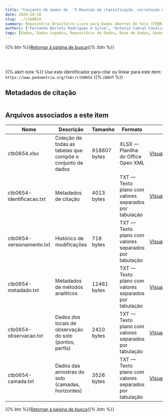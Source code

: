 ```yaml
---
title: "Conjunto de dados do  'V Reunião de classificação, correlação e aplicação de levantamentos de solo - Guia de excursão de estudos de solos nos estados de Pernambuco, Paraíba, Rio Grande do Norte, Ceará e Bahia.'"
date: 2020-10-28
slug: ../ctb0654
summary: Repositório Brasileiro Livre para Dados Abertos do Solo (FEBR) | A febre dos dados de solo no Brasil
authors: ["Fernando Barreto Rodrigues e Silva", "Antonio Cabral Cavalcanti", "Flávio Hugo Barreto Batista da Silva", "Nivaldo Burgos", "José Coelho de Araújo Filho", "Raphael Davi dos Santos", "Idarê Azevedo Gomes", "Mauro Carneiro dos Santos", "José Carlos Pereira dos Santos", "Aldo Pereira Leite", "Paulo Cardoso de Lima", "Aluísio Granado", "Marie Elisabeth Cristine Claesson", "Washington de Oliveira Barreto", "Mariza Nascimento Duarte", "Sebastião B. Calderano", "Brivaldo Gomes de Almeida", "Humberto Gonçalves dos Santos", "Paulo Bezerra Fernandes", "Alexandre César de Barros", "Renival Alves de Souza", "Edson Lutosa de Possídio."]
tags: [Dados, Dados Legados, Repositório de Dados, Base de Dados, Dados Abertos]
---
```


<style>
div.alert > div {
    font-size: 0.8rem;
}
</style>

{{% btn %}}<a href="/febr/buscar/">Retornar à página de busca</a>{{% /btn %}}

<br>
<br>

{{% alert note %}}
Use este identificador para citar ou linkar para este item: `https://www.pedometria.org/febr/ctb0654`
{{% /alert %}}

## Metadados de citação

<table>
<!-- Fonte: https://gist.github.com/jfreels/6814721 -->
<script src="https://d3js.org/d3.v3.min.js" charset="utf-8"></script>
<script type='text/javascript' src='/febr/buscar/script.js'></script>
<script type='text/javascript'>
  d3.tsv('ctb0654-identificacao.txt',function (data) {
    var columns = ['campo', 'valor']
    tabulate(data, columns)
  })
</script>
</table>

## Arquivos associados a este item

<table style="width:100%">
  <thead>
    <tr>
      <th>Nome</th>
      <th>Descrição</th>
      <th>Tamanho</th>
      <th>Formato</th>
      <th></th>
    </tr>
  </thead>
  <tbody>
    <tr>
      <td>ctb0654.xlsx</td>
      <td>Coleção de todas as tabelas que compõe o conjunto de dados</td>
      <td>918607 bytes</td>
      <td>XLSX — Planilha do Office Open XML</td>
      <td><a href="https://cloud.utfpr.edu.br/index.php/s/Df6dhfzYJ1DDeso/download?path=%2Fctb0654&files=ctb0654.xlsx" class="btn btn-primary btn-block" role="button">Visualizar/Abrir</a></td>
    </tr>
    <tr>
      <td>ctb0654-identificacao.txt</td>
      <td>Metadados de citação</td>
      <td>4013 bytes</td>
      <td>TXT — Texto plano com valores separados por tabulação</td>
      <td><a href="https://cloud.utfpr.edu.br/index.php/s/Df6dhfzYJ1DDeso/download?path=%2Fctb0654&files=ctb0654-identificacao.txt" class="btn btn-primary btn-block" role="button">Visualizar/Abrir</a></td>
    </tr>
    <tr>
      <td>ctb0654-versionamento.txt</td>
      <td>Histórico de modificações</td>
      <td>718 bytes</td>
      <td>TXT — Texto plano com valores separados por tabulação</td>
      <td><a href="https://cloud.utfpr.edu.br/index.php/s/Df6dhfzYJ1DDeso/download?path=%2Fctb0654&files=ctb0654-versionamento.txt" class="btn btn-primary btn-block" role="button">Visualizar/Abrir</a></td>
    </tr>
    <tr>
      <td>ctb0654-metadado.txt</td>
      <td>Metadados de métodos analíticos</td>
      <td>12461 bytes</td>
      <td>TXT — Texto plano com valores separados por tabulação</td>
      <td><a href="https://cloud.utfpr.edu.br/index.php/s/Df6dhfzYJ1DDeso/download?path=%2Fctb0654&files=ctb0654-metadado.txt" class="btn btn-primary btn-block" role="button">Visualizar/Abrir</a></td>
    </tr>
    <tr>
      <td>ctb0654-observacao.txt</td>
      <td>Dados dos locais de observação do solo (pontos, perfis)</td>
      <td>2410 bytes</td>
      <td>TXT — Texto plano com valores separados por tabulação</td>
      <td><a href="https://cloud.utfpr.edu.br/index.php/s/Df6dhfzYJ1DDeso/download?path=%2Fctb0654&files=ctb0654-observacao.txt" class="btn btn-primary btn-block" role="button">Visualizar/Abrir</a></td>
    </tr>
    <tr>
      <td>ctb0654-camada.txt</td>
      <td>Dados das amostras do solo (camadas, horizontes)</td>
      <td>3526 bytes</td>
      <td>TXT — Texto plano com valores separados por tabulação</td>
      <td><a href="https://cloud.utfpr.edu.br/index.php/s/Df6dhfzYJ1DDeso/download?path=%2Fctb0654&files=ctb0654-camada.txt" class="btn btn-primary btn-block" role="button">Visualizar/Abrir</a></td>
    </tr>
  </tbody>
</table>

{{% btn %}}<a href="/febr/buscar/">Retornar à página de busca</a>{{% /btn %}}
